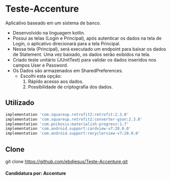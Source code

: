 # Teste-Accenture

Aplicativo baseado em um sistema de banco.
* Desenvolvido na linguagem kotlin.
* Possui as telas (Login e Principal), após autenticar os dados na tela de Login, o aplicativo direcionará para a tela Principal.
* Nessa tela (Principal), será executado um endpoint para baixar os dados de Statement. Uma vez baixado, os dados serão exibidos na tela.
* Criado teste unitário (JUnitTest) para validar os dados inseridos nos campos User e Password.
* Os Dados são armazenados em SharedPreferences.
  * Escolhi esta opção:
    1. Rápido acesso aos dados.
    2. Possíbilidade de criptografia dos dados.

## Utilizado
```python
implementation 'com.squareup.retrofit2:retrofit:2.3.0'
implementation 'com.squareup.retrofit2:converter-gson:2.3.0'
implementation 'com.pnikosis:materialish-progress:1.7'
implementation 'com.android.support:cardview-v7:28.0.0'
implementation 'com.android.support:recyclerview-v7:28.0.0'
```

## Clone
git clone https://github.com/ebdjesus/Teste-Accenture.git

#### Candidatura por: Accenture
